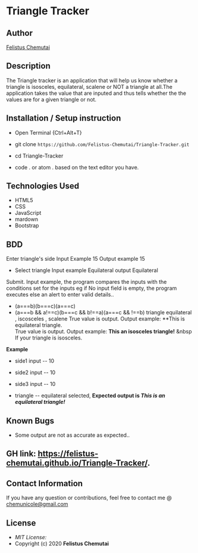 # Triangle Tracker

## Author

[Felistus Chemutai](https://github.com/Felistus-Chemutai/Triangle-Tracker.git)

## Description
The Triangle tracker is an application that will help us know whether a triangle is isosceles, equilateral, scalene or NOT a triangle at all.The application takes the value that are inputed and thus tells whether the the values are for a given triangle or not.


## Installation / Setup instruction
* Open Terminal {Ctrl+Alt+T}

* git clone ```https://github.com/Felistus-Chemutai/Triangle-Tracker.git```

* cd Triangle-Tracker

* code . or atom . based on the text editor you have.

## Technologies Used

* HTML5
* CSS
* JavaScript
* mardown
* Bootstrap

## BDD
Enter triangle's side
     Input Example 15
     Output example 15

* Select triangle 
    Input example Equilateral
    output Equilateral

Submit.
Input example, the program compares the inputs with the conditions set for the inputs eg if No input field is empty, the program executes else an alert to enter valid details..
* (a===b)(b===c)(a===c)
* (a===b && a!==c)(b===c && b!==a)(a===c && !==b)
  triangle equilateral , iscosceles , scalene
True value is output. Output example: **This is equilateral triangle.<br/>
True value is output. Output example: **This an isosceles triangle!** &nbsp If your triangle is isosceles.  

**Example**
* side1 input -- 10
* side2 input   -- 10
* side3 input  -- 10

* triangle -- equilateral selected,
**Expected output is *This is an equilateral triangle!*** 

## Known Bugs
* Some output are not as accurate as expected..

## GH link: https://felistus-chemutai.github.io/Triangle-Tracker/.

## Contact Information 

If you have any question or contributions, feel free to contact me @ chemunicole@gmail.com

## License
* *MIT License:*
* Copyright (c) 2020 **Felistus Chemutai**
